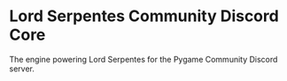 # Lord Serpentes Community Discord Core
The engine powering Lord Serpentes for the Pygame Community Discord server.
